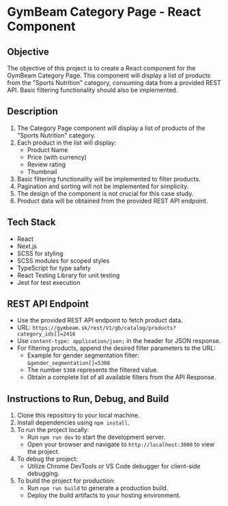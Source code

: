 # GymBeam Category Page - React Component

## Objective

The objective of this project is to create a React component for the GymBeam Category Page. This component will display a list of products from the "Sports Nutrition" category, consuming data from a provided REST API. Basic filtering functionality should also be implemented.

## Description

1. The Category Page component will display a list of products of the "Sports Nutrition" category.
2. Each product in the list will display:
   - Product Name
   - Price (with currency)
   - Review rating
   - Thumbnail
3. Basic filtering functionality will be implemented to filter products.
4. Pagination and sorting will not be implemented for simplicity.
5. The design of the component is not crucial for this case study.
6. Product data will be obtained from the provided REST API endpoint.

## Tech Stack

- React
- Next.js
- SCSS for styling
- SCSS modules for scoped styles
- TypeScript for type safety
- React Testing Library for unit testing
- Jest for test execution

## REST API Endpoint

- Use the provided REST API endpoint to fetch product data.
- URL: `https://gymbeam.sk/rest/V1/gb/catalog/products?category_ids[]=2416`
- Use `content-type: application/json;` in the header for JSON response.
- For filtering products, append the desired filter parameters to the URL:
  - Example for gender segmentation filter: `&gender_segmentation[]=5308`
  - The number `5308` represents the filtered value.
  - Obtain a complete list of all available filters from the API Response.

## Instructions to Run, Debug, and Build

1. Clone this repository to your local machine.
2. Install dependencies using `npm install`.
3. To run the project locally:
   - Run `npm run dev` to start the development server.
   - Open your browser and navigate to `http://localhost:3000` to view the project.
4. To debug the project:
   - Utilize Chrome DevTools or VS Code debugger for client-side debugging.
5. To build the project for production:
   - Run `npm run build` to generate a production build.
   - Deploy the build artifacts to your hosting environment.
